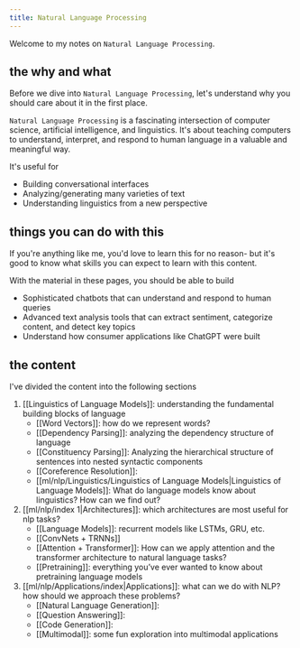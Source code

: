 ```yaml
---
title: Natural Language Processing
---
```


Welcome to my notes on `Natural Language Processing`.

## the why and what

Before we dive into `Natural Language Processing`, let's understand why you should care about it in the first place.

`Natural Language Processing` is a fascinating intersection of computer science, artificial intelligence, and linguistics. It's about teaching computers to understand, interpret, and respond to human language in a valuable and meaningful way.

It's useful for 
- Building conversational interfaces
- Analyzing/generating many varieties of text
- Understanding linguistics from a new perspective

## things you can do with this

If you're anything like me, you'd love to learn this for no reason- but it's good to know what skills you can expect to learn with this content.

With the material in these pages, you should be able to build
- Sophisticated chatbots that can understand and respond to human queries
- Advanced text analysis tools that can extract sentiment, categorize content, and detect key topics
- Understand how consumer applications like ChatGPT were built
## the content

I've divided the content into the following sections

1. [[Linguistics of Language Models]]: understanding the fundamental building blocks of language
	- [[Word Vectors]]: how do we represent words?
	- [[Dependency Parsing]]: analyzing the dependency structure of language
	- [[Constituency Parsing]]: Analyzing the hierarchical structure of sentences into nested syntactic components
	- [[Coreference Resolution]]: 
	- [[ml/nlp/Linguistics/Linguistics of Language Models|Linguistics of Language Models]]: What do language models know about linguistics? How can we find out?
1. [[ml/nlp/index 1|Architectures]]: which architectures are most useful for nlp tasks?
	- [[Language Models]]: recurrent models like LSTMs, GRU, etc.
	- [[ConvNets + TRNNs]]
	- [[Attention + Transformer]]: How can we apply attention and the transformer architecture to natural language tasks?
	- [[Pretraining]]: everything you’ve ever wanted to know about pretraining language models
2. [[ml/nlp/Applications/index|Applications]]: what can we do with NLP? how should we approach these problems?
	- [[Natural Language Generation]]:
	- [[Question Answering]]: 
	- [[Code Generation]]: 
	- [[Multimodal]]: some fun exploration into multimodal applications